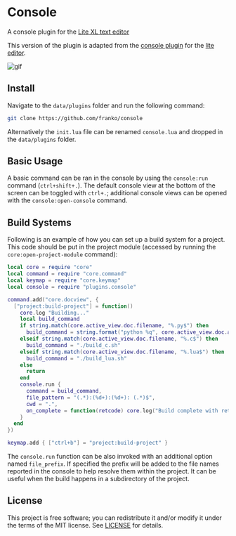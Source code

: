 # Console
A console plugin for the [Lite XL text editor](https://github.com/lite-xl/lite-xl)

This version of the plugin is adapted from the [console plugin](https://github.com/rxi/console) for the [lite editor](https://github.com/rxi/lite).

![gif](https://user-images.githubusercontent.com/3920290/81343656-49325a00-90ad-11ea-8647-ff39d8f1d730.gif)

## Install
Navigate to the `data/plugins` folder and run the following command:
```bash
git clone https://github.com/franko/console
```
Alternatively the `init.lua` file can be renamed `console.lua` and dropped in
the `data/plugins` folder.

## Basic Usage
A basic command can be ran in the console by using the `console:run` command
(`ctrl+shift+.`). The default console view at the bottom of the screen can be
toggled with `ctrl+.`; additional console views can be opened with the
`console:open-console` command.

## Build Systems
Following is an example of how you can set up a build system for a project. This
code should be put in the project module (accessed by running the
`core:open-project-module` command):

```lua
local core = require "core"
local command = require "core.command"
local keymap = require "core.keymap"
local console = require "plugins.console"

command.add("core.docview", {
  ["project:build-project"] = function()
    core.log "Building..."
    local build_command
    if string.match(core.active_view.doc.filename, "%.py$") then
      build_command = string.format("python %q", core.active_view.doc.abs_filename)
    elseif string.match(core.active_view.doc.filename, "%.c$") then
      build_command = "./build_c.sh"
    elseif string.match(core.active_view.doc.filename, "%.lua$") then
      build_command = "./build_lua.sh"
    else
      return
    end
    console.run {
      command = build_command,
      file_pattern = "(.*):(%d+):(%d+): (.*)$",
      cwd = ".",
      on_complete = function(retcode) core.log("Build complete with return code "..retcode) end,
    }
  end
})

keymap.add { ["ctrl+b"] = "project:build-project" }
```

The `console.run` function can be also invoked with an additional option named `file_prefix`.
If specified the prefix will be added to the file names reported in the console to help resolve them within the project.
It can be useful when the build happens in a subdirectory of the project.

## License
This project is free software; you can redistribute it and/or modify it under
the terms of the MIT license. See [LICENSE](LICENSE) for details.

